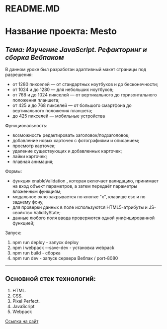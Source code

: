 # README.MD
# Название проекта: Mesto
*Тема: Изучение JavaScript. Рефакторинг и сборка Вебпаком*
----------------------

В данном уроке был разработан адаптивный макет страницы под разрешения:
* от 1280 пикселей — от стандартных ноутбуков и до бесконечности;
* от 1024 и до 1280 — для небольших ноутбуков;
* от 768 и до 1024 пикселей — от вертикального до горизонтального положения планшета;
* от 425 и до 768 пикселей — от большого смартфона до вертикального положения планшета;
* до 425 пикселей — мобильные устройства

Функциональность:
* возможность редактировать заголовок/подзаголовок;
* добавление новых карточек с фотографиями и описанием;
* просмотр карточек;
* удаление существующих и добавленных карточек;
* лайки карточек;
* плавная анимация;

Формы:
* функция enableValidation , которая включает валидацию, принимает на вход объект параметров, а затем передаёт параметры вложенным функциям;
* модальное окно закрывается по кнопке "x", клавише esc и по заднему фону,
* для проверки данных в поле используются HTML5-атрибуты и JS-свойство ValidityState;
* данные любого поля ввода проверяются одной унифицированной функцией;

Запуск:
  1. npm run deploy - запуск deploy
  2. npm i webpack --save-dev - установка webpack
  3. npm run build - сборка
  4. npm run dev - запуск сервера Вебпак / port-8080

----------------------
## Основной стек технологий:
  1. HTML.
  2. CSS.
  3. Pixel Perfect.
  4. JavaScript
  5. Webpack

[Ссылка на сайт](https://art9929.github.io/mesto/index.html)
